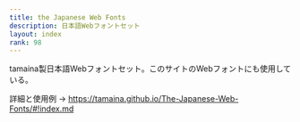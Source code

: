 ```yaml
---
title: the Japanese Web Fonts
description: 日本語Webフォントセット
layout: index
rank: 98
---
```

tamaina製日本語Webフォントセット。このサイトのWebフォントにも使用している。

詳細と使用例 → https://tamaina.github.io/The-Japanese-Web-Fonts/#!index.md
